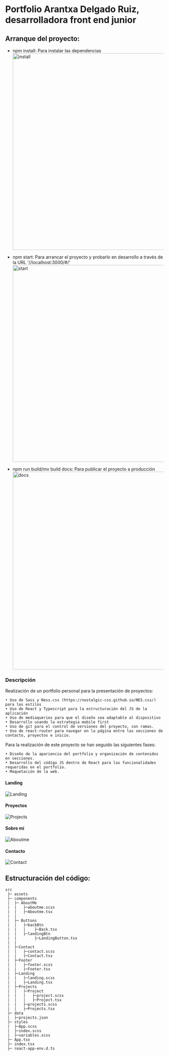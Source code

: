 # Portfolio Arantxa Delgado Ruiz, desarrolladora front end junior

## Arranque del proyecto:

- npm install: Para instalar las dependencias <img width="624" alt="install" src="https://user-images.githubusercontent.com/69849664/101142786-61a02e00-3616-11eb-877a-cff3666ceee5.PNG">

- npm start: Para arrancar el proyecto y probarlo en desarrollo a través de la URL '//localhost:3000/#/' <img width="625" alt="start" src="https://user-images.githubusercontent.com/69849664/101142795-649b1e80-3616-11eb-9c46-ea5a31cef5a2.PNG">

- npm run build/mv build docs: Para publicar el proyecto a producción <img width="628" alt="docs" src="https://user-images.githubusercontent.com/69849664/101142807-66fd7880-3616-11eb-9b84-2c1ecd7a9672.PNG">

### Descripción

Realización de un portfolio personal para la presentación de proyectos:

    • Uso de Sass y Ness.css (https://nostalgic-css.github.io/NES.css/) para los estilos
    • Uso de React y Typescript para la estructuración del JS de la aplicación
    • Uso de mediaqueries para que el diseño sea adaptable al dispositivo
    • Desarrollo usando la estrategia mobile first
    • Uso de git para el control de versiones del proyecto, con ramas.
    • Uso de react-router para navegar en la página entre las secciones de contacto, proyectos e inicio.

Para la realización de este proyecto se han seguido las siguientes fases:

    • Diseño de la apariencia del portfolio y organización de contenidos en secciones.
    • Desarrollo del código JS dentro de React para las funcionalidades requeridas en el portfolio.
    • Maquetación de la web.

#### Landing

![Landing](https://user-images.githubusercontent.com/70486185/118110615-ecb1fb00-b3e2-11eb-92b0-1873563d469a.png)

#### Proyectos

![Projects](https://user-images.githubusercontent.com/70486185/118110690-05baac00-b3e3-11eb-91e9-1a41f31c5087.png)

#### Sobre mí

![Aboutme](https://user-images.githubusercontent.com/70486185/118110780-1ec35d00-b3e3-11eb-8017-90eaf1ac655c.png)

#### Contacto

![Contact](https://user-images.githubusercontent.com/70486185/118111262-c0e34500-b3e3-11eb-8b07-8c72ac61da1a.png)

## Estructuración del código:

```
src
 ├─ assets
 ├─ components
 |  ├─ AboutMe
 |  |   ├─aboutme.scss
 |  |   ├─Aboutme.tsx
 |  |
 |  ├─ Buttons
 |  |   ├─backBtn
 |  |   |    ├─Back.tsx
 |  |   ├─landingBtn
 |  |        ├─LandingButton.tsx
 |  |
 |  ├─Contact
 |  |   ├─contact.scss
 |  |   ├─Contact.tsx
 |  ├─Footer
 |  |   ├─footer.scss
 |  |   ├─Footer.tsx
 |  ├─Landing
 |  |   ├─landing.scss
 |  |   ├─Landing.tsx
 |  ├─Projects
 |  |   ├─Project
 |  |   |   ├─project.scss
 |  |   |   ├─Project.tsx
 |  |   ├─projects.scss
 |  |   ├─Projects.tsx
 ├─ data
 |  ├─projects.json
 ├─ styles
 |  ├─App.scss
 |  ├─index.scss
 |  ├─variables.scss
 ├─ App.tsx
 ├─ index.tsx
 ├─ react-app-env.d.ts

```
